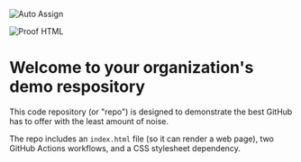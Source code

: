 ![Auto Assign](https://github.com/belanjamobilauction/demo-repository/actions/workflows/auto-assign.yml/badge.svg)

![Proof HTML](https://github.com/belanjamobilauction/demo-repository/actions/workflows/proof-html.yml/badge.svg)

# Welcome to your organization's demo respository
This code repository (or "repo") is designed to demonstrate the best GitHub has to offer with the least amount of noise.

The repo includes an `index.html` file (so it can render a web page), two GitHub Actions workflows, and a CSS stylesheet dependency.
